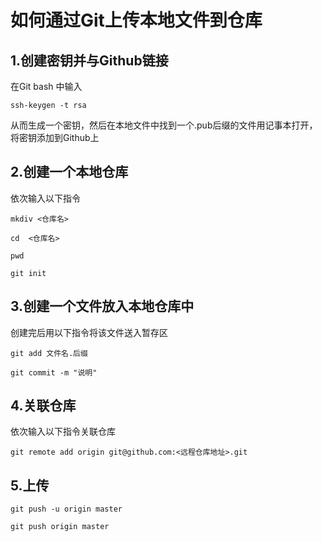 # 如何通过Git上传本地文件到仓库

## 1.创建密钥并与Github链接

在Git bash 中输入

```
ssh-keygen -t rsa
```

从而生成一个密钥，然后在本地文件中找到一个.pub后缀的文件用记事本打开，将密钥添加到Github上

## 2.创建一个本地仓库

依次输入以下指令

```
mkdiv <仓库名>

cd  <仓库名>

pwd

git init
```

## 3.创建一个文件放入本地仓库中

创建完后用以下指令将该文件送入暂存区

```
git add 文件名.后缀

git commit -m "说明"
```

## 4.关联仓库

依次输入以下指令关联仓库

```
git remote add origin git@github.com:<远程仓库地址>.git
```

## 5.上传

```
git push -u origin master

git push origin master
```

